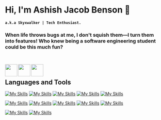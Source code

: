 # Hi, I'm Ashish Jacob Benson 👋

**`a.k.a Skyxwalker | Tech Enthusiast.`** 

### When life throws bugs at me, I don't squish them—I turn them into features! Who knew being a software engineering student could be this much fun? 

&nbsp;

<a href="https://www.linkedin.com/in/ashish-jacob-benson-417342230/"><img align="left" width="40px" src="https://cdn-icons-png.flaticon.com/512/3536/3536505.png" /></a> 

<a href="https://github.com/skyxwalker"><img align="left" width="40px" src="https://cdn-icons-png.flaticon.com/512/733/733553.png" /></a> 

<!--<a href="https://open.spotify.com/playlist/yourspotifyplaylist"><img align="left" width="40px" src="https://cdn-icons-png.flaticon.com/512/2585/2585161.png" /></a> -->
<a href="https://www.instagram.com/ashish_jacob_benson">
  <img align="left" width="40px" src="https://cdn-icons-png.flaticon.com/512/2111/2111463.png" /> </a> 

&nbsp;

## **Languages and Tools**
[![My Skills](https://skillicons.dev/icons?i=html&perline=4)]()
[![My Skills](https://skillicons.dev/icons?i=css&perline=4)]()
[![My Skills](https://skillicons.dev/icons?i=js&perline=4)]()
[![My Skills](https://skillicons.dev/icons?i=cs&perline=4)](https://dotnet.microsoft.com/en-us/languages/csharp)
[![My Skills](https://skillicons.dev/icons?i=dotnet&perline=4)](https://dotnet.microsoft.com/en-us/)

[![My Skills](https://skillicons.dev/icons?i=java&perline=4)]()
[![My Skills](https://skillicons.dev/icons?i=py&perline=4)]()
[![My Skills](https://skillicons.dev/icons?i=mysql&perline=4)]()
[![My Skills](https://skillicons.dev/icons?i=visualstudio&perline=4)]()
[![My Skills](https://skillicons.dev/icons?i=vscode&perline=4)]()

[![My Skills](https://skillicons.dev/icons?i=git&perline=4)]()
[![My Skills](https://skillicons.dev/icons?i=figma&perline=4)]()


